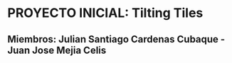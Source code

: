 # PROYECTO INICIAL: Tilting Tiles
## Miembros: Julian Santiago Cardenas Cubaque - Juan Jose Mejia Celis 


